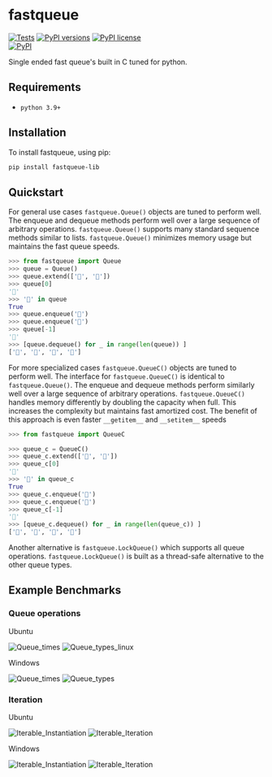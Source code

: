 # fastqueue

[![Tests](https://github.com/MatthewAndreTaylor/fastqueue/actions/workflows/tests.yml/badge.svg)](https://github.com/MatthewAndreTaylor/fastqueue/actions)
[![PyPI versions](https://img.shields.io/badge/python-3.9%2B-blue)](https://github.com/MatthewAndreTaylor/fastqueue/)
[![PyPI license](https://img.shields.io/badge/license-MIT-%23373737)](https://github.com/MatthewAndreTaylor/fastqueue/blob/master/LICENSE)\
[![PyPI](https://img.shields.io/pypi/v/fastqueue-lib.svg)](https://pypi.org/project/fastqueue-lib/)


Single ended fast queue's built in C tuned for python.

## Requirements

- `python 3.9+`

## Installation

To install fastqueue, using pip:

```bash
pip install fastqueue-lib
```

## Quickstart

For general use cases `fastqueue.Queue()` objects are tuned to perform well.
The enqueue and dequeue methods perform well over a large sequence of arbitrary operations.
`fastqueue.Queue()` supports many standard sequence methods similar to lists.
`fastqueue.Queue()` minimizes memory usage but maintains the fast queue speeds.

```py
>>> from fastqueue import Queue
>>> queue = Queue()
>>> queue.extend(['🚒', '🛴'])
>>> queue[0]
'🚒'
>>> '🛴' in queue
True
>>> queue.enqueue('🚅')
>>> queue.enqueue('🚗')
>>> queue[-1]
'🚗'
>>> [queue.dequeue() for _ in range(len(queue)) ]
['🚒', '🛴', '🚅', '🚗']
```


For more specialized cases `fastqueue.QueueC()` objects are tuned to perform well.
The interface for `fastqueue.QueueC()` is identical to `fastqueue.Queue()`.
The enqueue and dequeue methods perform similarly well over a large sequence of arbitrary operations.
`fastqueue.QueueC()` handles memory differently by doubling the capacity when full.
This increases the complexity but maintains fast amortized cost.
The benefit of this approach is even faster `__getitem__` and `__setitem__` speeds

```py
>>> from fastqueue import QueueC

>>> queue_c = QueueC()
>>> queue_c.extend(['🚒', '🛴'])
>>> queue_c[0]
'🚒'
>>> '🛴' in queue_c
True
>>> queue_c.enqueue('🚅')
>>> queue_c.enqueue('🚗')
>>> queue_c[-1]
'🚗'
>>> [queue_c.dequeue() for _ in range(len(queue_c)) ]
['🚒', '🛴', '🚅', '🚗']
```

Another alternative is `fastqueue.LockQueue()` which supports all queue operations.
`fastqueue.LockQueue()` is built as a thread-safe alternative to the other queue types.

## Example Benchmarks

### Queue operations

Ubuntu

![Queue_times](https://github.com/MatthewAndreTaylor/fastqueue/assets/100451342/1c47cdc5-e7cc-4c89-8902-91359f660002)
![Queue_types_linux](https://github.com/MatthewAndreTaylor/fastqueue/assets/100451342/59a6d2c6-51c6-45e1-aa4e-eb6679616a75)

Windows

![Queue_times](https://user-images.githubusercontent.com/100451342/232172485-c17b6b33-986f-461b-b0bf-b26b3f6e8304.png)
![Queue_types](https://user-images.githubusercontent.com/100451342/232172490-bd90b021-7aeb-47b8-99e0-2481ccbc1f8f.png)

### Iteration


Ubuntu

![Iterable_Instantiation](https://github.com/MatthewAndreTaylor/fastqueue/assets/100451342/a7f89750-3b3b-475a-ac93-849c62d0c4a6)
![Iterable_Iteration](https://github.com/MatthewAndreTaylor/fastqueue/assets/100451342/9ee2feed-28a5-44a1-b72d-eff17804ebdd)

Windows

![Iterable_Instantiation](https://github.com/MatthewAndreTaylor/fastqueue/assets/100451342/85939d12-73ed-42a5-a8bd-b2bea4ee599c)
![Iterable_Iteration](https://github.com/MatthewAndreTaylor/fastqueue/assets/100451342/b17f5f66-26b5-4e21-b5e5-c8fcbe5433a9)

